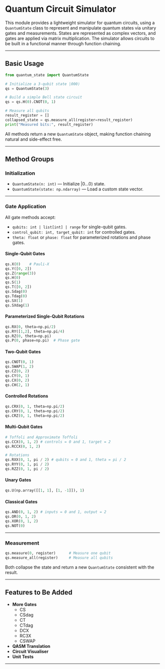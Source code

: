 # Quantum Circuit Simulator

This module provides a lightweight simulator for quantum circuits, using a `QuantumState` class to represent and manipulate quantum states via unitary gates and measurements. States are represented as complex vectors, and gates are applied via matrix multiplication. The simulator allows circuits to be built in a functional manner through function chaining.

---

## Basic Usage

```python
from quantum_state import QuantumState

# Initialize a 3-qubit state |000⟩
qs = QuantumState(3)

# Build a simple Bell state circuit
qs = qs.H(0).CNOT(0, 1)

# Measure all qubits
result_register = []
collapsed_state = qs.measure_all(register=result_register)
print("Measured bits:", result_register)
```

All methods return a new `QuantumState` object, making function chaining natural and side-effect free.

---

## Method Groups

### Initialization

* `QuantumState(n: int)` — Initialize |0...0⟩ state.
* `QuantumState(state: np.ndarray)` — Load a custom state vector.

---

### Gate Application

All gate methods accept:

* `qubits: int | list[int] | range` for single-qubit gates.
* `control_qubit: int, target_qubit: int` for controlled gates.
* `theta: float` or `phase: float` for parameterized rotations and phase gates.

#### Single-Qubit Gates

```python
qs.X(0)    # Pauli-X
qs.Y([0, 2])
qs.Z(range(3))
qs.H(0)
qs.S(1)
qs.T([0, 2])
qs.Sdag(0)
qs.Tdag(0)
qs.SX(1)
qs.SXdag(1)
```

#### Parameterized Single-Qubit Rotations

```python
qs.RX(0, theta=np.pi/2)
qs.RY([1,2], theta=np.pi/4)
qs.RZ(0, theta=np.pi)
qs.P(0, phase=np.pi)  # Phase gate
```

#### Two-Qubit Gates

```python
qs.CNOT(0, 1)
qs.SWAP(1, 2)
qs.CZ(0, 2)
qs.CY(0, 1)
qs.CX(0, 2)
qs.CH(2, 1)
```

#### Controlled Rotations

```python
qs.CRX(0, 1, theta=np.pi/2)
qs.CRY(0, 1, theta=np.pi/2)
qs.CRZ(0, 1, theta=np.pi/2)
```

#### Multi-Qubit Gates

```python
# Toffoli and Approximate Toffoli
qs.CCX(0, 1, 2) # controls = 0 and 1, target = 2
qs.RCCX(0, 1, 2)

# Rotations
qs.RXX(0, 1, pi / 2) # qubits = 0 and 1, theta = pi / 2
qs.RYY(0, 1, pi / 2)
qs.RZZ(0, 1, pi / 2)
```

#### Unary Gates

```python
qs.U(np.array([[1, 1], [1, -1]]), 1)
```

#### Classical Gates
```python
qs.AND(0, 1, 2) # inputs = 0 and 1, output = 2
qs.OR(0, 1, 2)
qs.XOR(0, 1, 2)
qs.NOT(0)
```

---

### Measurement

```python
qs.measure(0, register)      # Measure one qubit
qs.measure_all(register)     # Measure all qubits
```

Both collapse the state and return a new `QuantumState` consistent with the result.

---

## Features to Be Added

* **More Gates** 
    - CS
    - CSdag
    - CT
    - CTdag
    - DCX
    - RC3X
    - CSWAP
* **QASM Translation**
* **Circuit Visualiser**
* **Unit Tests**

---

